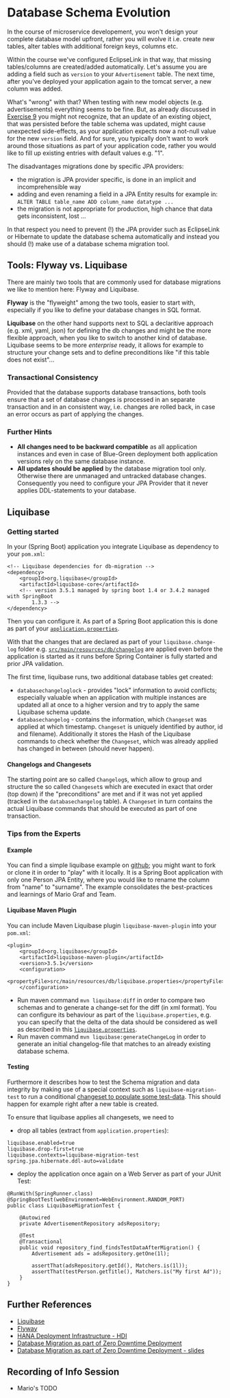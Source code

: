 # Database Schema Evolution

In the course of microservice developement, you won't design your complete database model upfront, rather you will evolve it i.e. create new tables, alter tables with additional foreign keys, columns etc.

Within the course we've configured EclipseLink in that way, that missing tables/columns are created/added automatically. 
Let's assume you are adding a field such as `version` to your `Advertisement` table. The next time, after you've deployed your application again to the tomcat server, a new column was added.  

What's "wrong" with that? When testing with new model objects (e.g. advertisements) everything seems to be fine. But, as already discussed in [Exercise 9](https://github.wdf.sap.corp/cc-java-dev/cc-coursematerial/blob/master/ConnectDatabase/Exercise_9_ImplementJPAEntity.md#problems-with-implicit-database-schema-updates-using-jpa) you might not recognize, that an update of an existing object, that was persisted before the table schema was updated, might cause unexpected side-effects, as your application expects now a not-null value for the new `version` field. And for sure, you typically don't want to work around those situations as part of your application code, rather you would like to fill up existing entries with default values e.g. "1".

The disadvantages migrations done by specific JPA providers:
- the migration is JPA provider specific, is done in an implicit and incomprehensible way
- adding and even renaming a field in a JPA Entity results for example in: `ALTER TABLE table_name ADD column_name datatype ...`
- the migration is not appropriate for production, high chance that data gets inconsistent, lost ...

In that respect you need to prevent (!) the JPA provider such as EclipseLink or Hibernate to update the database schema automatically and instead you should (!) make use of a database schema migration tool.

## Tools: Flyway vs. Liquibase
There are mainly two tools that are commonly used for database migrations we like to mention here: Flyway and Liquibase. 

**Flyway** is the "flyweight" among the two tools, easier to start with, especially if you like to define your database changes in SQL format. 

**Liquibase** on the other hand supports next to SQL a declaritive approach (e.g. xml, yaml, json) for defining the db changes and might be the more flexible approach, when you like to switch to another kind of database.  
Liquibase seems to be more *enterprise* ready, it allows for example to structure your change sets and to define preconditions like "if this table does not exist"... 

### Transactional Consistency
Provided that the database supports database transactions, both tools ensure that a set of database changes is processed in an separate transaction and in an consistent way, i.e. changes are rolled back, in case an error occurs as part of applying the changes.

### Further Hints
- **All changes need to be backward compatible** as all application instances and even in case of Blue-Green deployment both application versions rely on the same database instance.
- **All updates should be applied** by the database migration tool only. Otherwise there are unmanaged and untracked database changes. Consequently you need to configure your JPA Provider that it never applies DDL-statements to your database. 

## Liquibase

### Getting started
In your (Spring Boot) application you integrate Liquibase as dependency to your `pom.xml`:
```
<!-- Liquibase dependencies for db-migration -->
<dependency>
	<groupId>org.liquibase</groupId>
	<artifactId>liquibase-core</artifactId>
	<!-- version 3.5.1 managed by spring boot 1.4 or 3.4.2 managed with SpringBoot 
		1.3.3 -->
</dependency>
```

Then you can configure it. As part of a Spring Boot application this is done as part of your [`application.properties`](https://github.wdf.sap.corp/D047717/LiquibaseDemo/blob/master/LiquibaseDemo/src/main/resources/application.properties).

With that the changes that are declared as part of your `liquibase.change-log` folder e.g. [`src/main/resources/db/changelog`](https://github.wdf.sap.corp/D047717/LiquibaseDemo/tree/master/LiquibaseDemo/src/main/resources/db/changelog) are applied even before the application is started as it runs before Spring Container is fully started and prior JPA validation.

The first time, liquibase runs, two additional database tables get created:
- `databasechangeloglock` - provides "lock" information to avoid conflicts; especially valuable when an application with multiple instances are updated all at once to a higher version and try to apply the same Liquibase schema update.
- `databasechangelog` - contains the information, which `Changeset` was applied at which timestamp. `Changeset` is uniquely identified by author, id and filename). Additionally it stores the Hash of the Liquibase commands to check whether the `Changeset`, which was already applied has changed in between (should never happen). 

#### Changelogs and Changesets
The starting point are so called `Changelog`s, which allow to group and structure the so called `Changeset`s which are executed in exact that order (top down) if the "preconditions" are met and if it was not yet applied (tracked in the `databasechangelog` table). A `Changeset` in turn contains the actual Liquibase commands that should be executed as part of one transaction. 

### Tips from the Experts
#### Example
You can find a simple liquibase example on [github](https://github.wdf.sap.corp/D047717/LiquibaseDemo); you might want to fork or clone it in order to "play" with it locally. 
It is a Spring Boot application with only one Person JPA Entity, where you would like to rename the column from "name" to "surname". The example consolidates the best-practices and learnings of Mario Graf and Team.

#### Liquibase Maven Plugin
You can include Maven Liquibase plugin `liquibase-maven-plugin` into your `pom.xml`:
```
<plugin>
	<groupId>org.liquibase</groupId>
	<artifactId>liquibase-maven-plugin</artifactId>
	<version>3.5.1</version>
	<configuration>
		<propertyFile>src/main/resources/db/liquibase.properties</propertyFile>
	</configuration>
```				
- Run maven command `mvn liquibase:diff` in order to compare two schemas and to generate a change-set for the diff (in xml format). You can configure its behaviour as part of the `liquibase.properties`, e.g. you can specify that the delta of the data should be considered as well as described in this [`liquibase.properties`](https://github.wdf.sap.corp/D047717/LiquibaseDemo/blob/master/LiquibaseDemo/src/main/resources/db/liquibase.properties).
- Run maven command `mvn liquibase:generateChangeLog` in order to generate an initial changelog-file that matches to an already existing database schema.

#### Testing 
Furthermore it describes how to test the Schema migration and data integrity by making use of a special context such as `liquibase-migration-test` to run a conditional [changeset to populate some test-data](https://github.wdf.sap.corp/D047717/LiquibaseDemo/blob/master/LiquibaseDemo/src/main/resources/db/changelog/liquibaseMigrationTestData.xml). This should happen for example right after a new table is created.

To ensure that liquibase applies all changesets, we need to
- drop all tables (extract from `application.properties`):
```
liquibase.enabled=true
liquibase.drop-first=true
liquibase.contexts=liquibase-migration-test
spring.jpa.hibernate.ddl-auto=validate
```
- deploy the application once again on a Web Server as part of your JUnit Test:
```
@RunWith(SpringRunner.class)
@SpringBootTest(webEnvironment=WebEnvironment.RANDOM_PORT)
public class LiquibaseMigrationTest {

	@Autowired
	private AdvertisementRepository adsRepository;
	
	@Test
	@Transactional
	public void repository_find_findsTestDataAfterMigration() {
		Advertisement ads = adsRepository.getOne(1l);
		
		assertThat(adsRepository.getId(), Matchers.is(1l));
		assertThat(testPerson.getTitle(), Matchers.is("My first Ad"));
	}
}
```


## Further References
- [Liquibase](http://www.liquibase.org/)
- [Flyway](https://flywaydb.org/)
- [HANA Deployment Infrastructure - HDI](https://wiki.wdf.sap.corp/wiki/x/PoHzZ)
- [Database Migration as part of Zero Downtime Deployment](https://github.wdf.sap.corp/cc-devops-course/coursematerial/blob/master/DevOps/Zero_Downtime_Deployment/Zero-Downtime_Migration.md)
- [Database Migration as part of Zero Downtime Deployment - slides](https://github.wdf.sap.corp/cc-devops-course/coursematerial/blob/master/DevOps/Zero_Downtime_Deployment/Zero-Downtime_Migration.pptx)

## Recording of Info Session
- Mario's TODO

